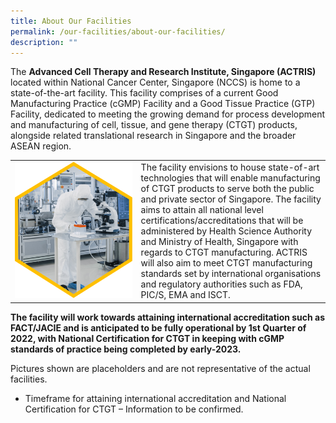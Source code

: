 ```yaml
---
title: About Our Facilities
permalink: /our-facilities/about-our-facilities/
description: ""
---
```

The **Advanced Cell Therapy and Research Institute, Singapore (ACTRIS)** located within National Cancer Center, Singapore (NCCS) is home to a state-of-the-art facility. This facility comprises of a current Good Manufacturing Practice (cGMP) Facility and a Good Tissue Practice (GTP) Facility, dedicated to meeting the growing demand for process development and manufacturing of cell, tissue, and gene therapy (CTGT) products, alongside related translational research in Singapore and the broader ASEAN region.

<table>
	<tbody>
		<tr>
			<td style="width:40%">
				<img src="/images/Our%20Facilities/lark20210224-164900.png">
			</td>
			<td>
The facility envisions to house state-of-art technologies that will enable manufacturing of CTGT products to serve both the public and private sector of Singapore. The facility aims to attain all national level certifications/accreditations that will be administered by Health Science Authority and Ministry of Health, Singapore with regards to CTGT manufacturing. ACTRIS will also aim to meet CTGT manufacturing standards set by international organisations and regulatory authorities such as FDA, PIC/S, EMA and ISCT. 
			</td>
		</tr>
	</tbody>
	</table>

**The facility will work towards attaining international accreditation such as FACT/JACIE and is anticipated to be fully operational by 1st Quarter of 2022, with National Certification for CTGT in keeping with cGMP standards of practice being completed by early-2023.**

Pictures shown are placeholders and are not representative of the actual facilities.
- Timeframe for attaining international accreditation and National Certification for CTGT – Information to be confirmed.